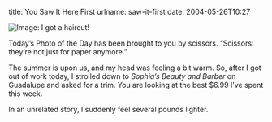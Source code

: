title: You Saw It Here First
urlname: saw-it-first
date: 2004-05-26T10:27

![Image: I got a haircut!][a]

Today&#x02bc;s Photo of the Day has been brought to you by scissors. &ldquo;Scissors: they&#x02bc;re not just for paper
anymore.&rdquo;

The summer is upon us, and my head was feeling a bit warm. So, after I got out of work today, I strolled down to
_Sophia&#x02bc;s Beauty and Barber_ on Guadalupe and asked for a trim. You are looking at the best $6.99 I&#x02bc;ve
spent this week.

In an unrelated story, I suddenly feel several pounds lighter.

[a]: {static}/images/2004-05-26-short-hair.jpg
